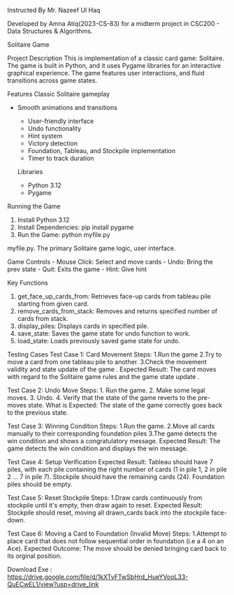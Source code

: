 
Instructed By
Mr. Nazeef Ul Haq

Developed by Amna Atiq(2023-CS-83) for a midterm project in CSC200 - Data Structures & Algorithms.

Solitaire Game

Project Description
    This is implementation of a classic card game: Solitaire. The game is built in Python, and it uses Pygame libraries for an interactive graphical experience. The game features user interactions, and fluid transitions across game states.

Features
Classic Solitaire gameplay
- Smooth animations and transitions
    - User-friendly interface
    - Undo functionality
    - Hint system
    - Victory detection
    - Foundation, Tableau, and Stockpile implementation
    - Timer to track duration

    Libraries
     - Python 3.12
     - Pygame

Running the Game
1. Install Python 3.12
2. Install Dependencies:
        pip install pygame
3. Run the Game:
       python myfile.py
       
myfile.py. The primary Solitaire game logic, user interface.
      
Game Controls
    - Mouse Click: Select and move cards
    - Undo: Bring the prev state
    - Quit: Exits the game
    - Hint: Give hint
    
Key Functions
1. get_face_up_cards_from: Retrieves face-up cards from tableau pile starting from given card.
2. remove_cards_from_stack: Removes and returns specified number of cards from stack.
3. display_piles: Displays cards in specified pile.
4. save_state: Saves the game state for undo function to work.
5. load_state: Loads previously saved game state for undo.


Testing Cases
Test Case 1: Card Movement
    Steps:
    1.Run the game
    2.Try to move a card from one tableau pile to another.
    3.Check the movement validity and state update of the game .
    Expected Result: The card moves with regard to the Solitaire game rules and the game state update .

Test Case 2: Undo Move
    Steps:
    1. Run the game.
    2. Make some legal moves.
    3. Undo.
    4. Verify that the state of the game reverts to the pre-moves state.
    What is Expected: The state of the game correctly goes back to the previous state.

Test Case 3: Winning Condition
    Steps:
    1.Run the game.
    2.Move all cards manually to their corresponding foundation piles
    3.The game detects the win condition and shows a congratulatory message.
    Expected Result: The game detects the win condition and displays the win message.

Test Case 4: Setup Verification
    Expected Result: Tableau should have 7 piles, with each pile containing the right number of cards (1 in pile 1, 2 in pile 2 ... 7 in pile 7).
    Stockpile should have the remaining cards (24).
    Foundation piles should be empty.

Test Case 5: Reset Stockpile 
    Steps: 
    1.Draw cards continuously from stockpile until it's empty, then draw again to reset.
    Expected Result: Stockpile should reset, moving all drawn_cards back into the stockpile face-down.

Test Case 6: Moving a Card to Foundation (Invalid Move)
    Steps: 
    1.Attempt to place card that does not follow sequential order in foundation (i.e a 4 on an Ace).
    Expected Outcome: The move should be denied bringing card back to its orginal position.

Download Exe : https://drive.google.com/file/d/1kXTvFTwSbHrd_HueYVooL33-QuECwEL1/view?usp=drive_link
